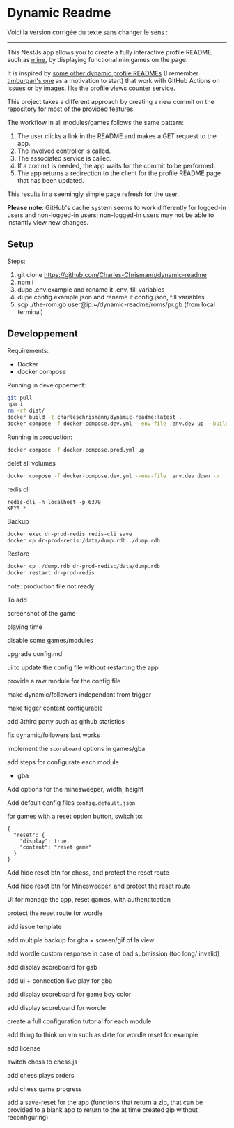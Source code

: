# Dynamic Readme

Voici la version corrigée du texte sans changer le sens :

---

This NestJs app allows you to create a fully interactive profile README, such as [mine](https://github.com/Charles-Chrismann), by displaying functional minigames on the page.

It is inspired by [some other dynamic profile READMEs](https://github.com/abhisheknaiidu/awesome-github-profile-readme) (I remember [timburgan's one](https://github.com/timburgan/timburgan) as a motivation to start) that work with GitHub Actions on issues or by images, like the [profile views counter service](https://github.com/antonkomarev/github-profile-views-counter).

This project takes a different approach by creating a new commit on the repository for most of the provided features.

The workflow in all modules/games follows the same pattern:

1. The user clicks a link in the README and makes a GET request to the app.
2. The involved controller is called.
3. The associated service is called.
4. If a commit is needed, the app waits for the commit to be performed.
5. The app returns a redirection to the client for the profile README page that has been updated.

This results in a seemingly simple page refresh for the user.

**Please note**: GitHub's cache system seems to work differently for logged-in users and non-logged-in users; non-logged-in users may not be able to instantly view new changes.

## Setup

Steps:
1. git clone https://github.com/Charles-Chrismann/dynamic-readme
3. npm i
4. dupe .env.example and rename it .env, fill variables
4. dupe config.example.json and rename it config.json, fill variables
5. scp ./the-rom.gb user@ip:~/dynamic-readme/roms/pr.gb (from local terminal)

## Developpement

Requirements:
  - Docker
  - docker compose

Running in developpement:

```sh
git pull
npm i
rm -rf dist/
docker build -t charleschrismann/dynamic-readme:latest .
docker compose -f docker-compose.dev.yml --env-file .env.dev up --build --remove-orphans
```

Running in production:

```sh
docker compose -f docker-compose.prod.yml up
```

delet all volumes

```sh
docker compose -f docker-compose.dev.yml --env-file .env.dev down -v
```

redis cli

```
redis-cli -h localhost -p 6379
KEYS *
```

Backup

```sh
docker exec dr-prod-redis redis-cli save
docker cp dr-prod-redis:/data/dump.rdb ./dump.rdb
```

Restore

```sh
docker cp ./dump.rdb dr-prod-redis:/data/dump.rdb
docker restart dr-prod-redis
```

note: production file not ready

To add

screenshot of the game

playing time

disable some games/modules

upgrade config.md

ui to update the config file without restarting the app

provide a raw module for the config file

make dynamic/followers independant from trigger 

make tigger content configurable

add 3third party such as github statistics 

fix dynamic/followers last works

implement the `scoreboard` options in games/gba

add steps for configurate each module
- gba

Add options for the minesweeper, width, height

Add default config files `config.default.json`

for games with a reset option button, switch to:

```jsonc
{
  "reset": {
    "display": true,
    "content": "reset game"
  }
}

```

Add hide reset btn for chess, and protect the reset route

Add hide reset btn for Minesweeper, and protect the reset route

UI for manage the app, reset games, with authentitcation

protect the reset route for wordle

add issue template

add multiple backup for gba + screen/gif of la view

add wordle custom response in case of bad submission (too long/ invalid)

add display scoreboard for gab

add ui + connection live play for gba

add display scoreboard for game boy color

add display scoreboard for wordle

create a full configuration tutorial for each module

add thing to think on vm such as date for wordle reset for example

add license

switch chess to chess.js

add chess plays orders

add chess game progress

add a save-reset for the app (functions that return a zip, that can be provided to a blank app to return to the at time created zip without reconfiguring)